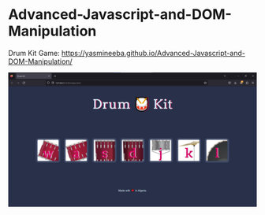 # Advanced-Javascript-and-DOM-Manipulation
Drum Kit Game: https://yasmineeba.github.io/Advanced-Javascript-and-DOM-Manipulation/

![Drum Kit image](drumKit.jpg)

